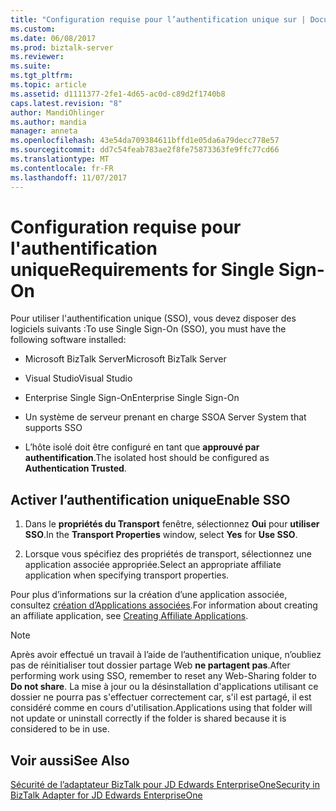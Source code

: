 ```yaml
---
title: "Configuration requise pour l’authentification unique sur | Documents Microsoft"
ms.custom: 
ms.date: 06/08/2017
ms.prod: biztalk-server
ms.reviewer: 
ms.suite: 
ms.tgt_pltfrm: 
ms.topic: article
ms.assetid: d1111377-2fe1-4d65-ac0d-c89d2f1740b8
caps.latest.revision: "8"
author: MandiOhlinger
ms.author: mandia
manager: anneta
ms.openlocfilehash: 43e54da709384611bffd1e05da6a79decc778e57
ms.sourcegitcommit: dd7c54feab783ae2f8fe75873363fe9ffc77cd66
ms.translationtype: MT
ms.contentlocale: fr-FR
ms.lasthandoff: 11/07/2017
---
```

# <a name="requirements-for-single-sign-on"></a><span data-ttu-id="d2547-102">Configuration requise pour l'authentification unique</span><span class="sxs-lookup"><span data-stu-id="d2547-102">Requirements for Single Sign-On</span></span>
<span data-ttu-id="d2547-103">Pour utiliser l'authentification unique (SSO), vous devez disposer des logiciels suivants :</span><span class="sxs-lookup"><span data-stu-id="d2547-103">To use Single Sign-On (SSO), you must have the following software installed:</span></span>  
  
-   <span data-ttu-id="d2547-104">Microsoft BizTalk Server</span><span class="sxs-lookup"><span data-stu-id="d2547-104">Microsoft BizTalk Server</span></span>
  
-   <span data-ttu-id="d2547-105">Visual Studio</span><span class="sxs-lookup"><span data-stu-id="d2547-105">Visual Studio</span></span>  
  
-   <span data-ttu-id="d2547-106">Enterprise Single Sign-On</span><span class="sxs-lookup"><span data-stu-id="d2547-106">Enterprise Single Sign-On</span></span>  
  
-   <span data-ttu-id="d2547-107">Un système de serveur prenant en charge SSO</span><span class="sxs-lookup"><span data-stu-id="d2547-107">A Server System that supports SSO</span></span>  
  
-   <span data-ttu-id="d2547-108">L’hôte isolé doit être configuré en tant que **approuvé par authentification**.</span><span class="sxs-lookup"><span data-stu-id="d2547-108">The isolated host should be configured as **Authentication Trusted**.</span></span>  
  
## <a name="enable-sso"></a><span data-ttu-id="d2547-109">Activer l’authentification unique</span><span class="sxs-lookup"><span data-stu-id="d2547-109">Enable SSO</span></span>  
  
1.  <span data-ttu-id="d2547-110">Dans le **propriétés du Transport** fenêtre, sélectionnez **Oui** pour **utiliser SSO**.</span><span class="sxs-lookup"><span data-stu-id="d2547-110">In the **Transport Properties** window, select **Yes** for **Use SSO**.</span></span>  
  
2.  <span data-ttu-id="d2547-111">Lorsque vous spécifiez des propriétés de transport, sélectionnez une application associée appropriée.</span><span class="sxs-lookup"><span data-stu-id="d2547-111">Select an appropriate affiliate application when specifying transport properties.</span></span>  
  
 <span data-ttu-id="d2547-112">Pour plus d’informations sur la création d’une application associée, consultez [création d’Applications associées](../core/creating-affiliate-applications4.md).</span><span class="sxs-lookup"><span data-stu-id="d2547-112">For information about creating an affiliate application, see [Creating Affiliate Applications](../core/creating-affiliate-applications4.md).</span></span>  
  
> [!NOTE]
>  <span data-ttu-id="d2547-113">Après avoir effectué un travail à l’aide de l’authentification unique, n’oubliez pas de réinitialiser tout dossier partage Web **ne partagent pas**.</span><span class="sxs-lookup"><span data-stu-id="d2547-113">After performing work using SSO, remember to reset any Web-Sharing folder to **Do not share**.</span></span> <span data-ttu-id="d2547-114">La mise à jour ou la désinstallation d'applications utilisant ce dossier ne pourra pas s'effectuer correctement car, s'il est partagé, il est considéré comme en cours d'utilisation.</span><span class="sxs-lookup"><span data-stu-id="d2547-114">Applications using that folder will not update or uninstall correctly if the folder is shared because it is considered to be in use.</span></span>  
  
## <a name="see-also"></a><span data-ttu-id="d2547-115">Voir aussi</span><span class="sxs-lookup"><span data-stu-id="d2547-115">See Also</span></span>  
 [<span data-ttu-id="d2547-116">Sécurité de l’adaptateur BizTalk pour JD Edwards EnterpriseOne</span><span class="sxs-lookup"><span data-stu-id="d2547-116">Security in BizTalk Adapter for JD Edwards EnterpriseOne</span></span>](../core/security-in-biztalk-adapter-for-jd-edwards-enterpriseone.md)